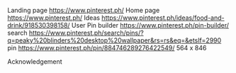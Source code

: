 Landing page https://www.pinterest.ph/
Home page https://www.pinterest.ph/
Ideas https://www.pinterest.ph/ideas/food-and-drink/918530398158/
User [<llanzkenneth>](https://www.pinterest.ph/llanzkenneth/)
Pin builder https://www.pinterest.ph/pin-builder/
search https://www.pinterest.ph/search/pins/?q=peaky%20blinders%20desktop%20wallpaper&rs=rs&eq=&etslf=2990
pin https://www.pinterest.ph/pin/884746289276422549/
564 x 846

Acknowledgement